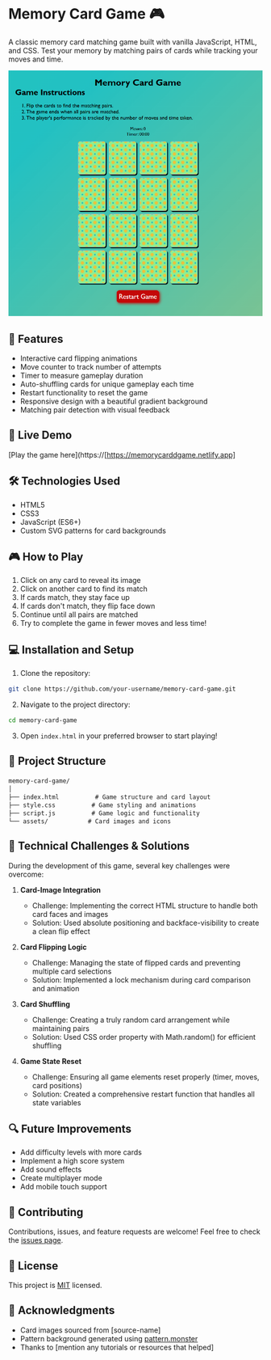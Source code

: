 # Memory Card Game 🎮

A classic memory card matching game built with vanilla JavaScript, HTML, and CSS. Test your memory by matching pairs of cards while tracking your moves and time.

![Memory Game Preview](https://github.com/Saoud2021/Memory-card-Game/blob/main/assets/memorycarddgame.netlify.app_.png)

## 🎯 Features

- Interactive card flipping animations
- Move counter to track number of attempts
- Timer to measure gameplay duration
- Auto-shuffling cards for unique gameplay each time
- Restart functionality to reset the game
- Responsive design with a beautiful gradient background
- Matching pair detection with visual feedback

## 🚀 Live Demo

[Play the game here](https://[https://memorycarddgame.netlify.app]

## 🛠️ Technologies Used

- HTML5
- CSS3
- JavaScript (ES6+)
- Custom SVG patterns for card backgrounds

## 🎮 How to Play

1. Click on any card to reveal its image
2. Click on another card to find its match
3. If cards match, they stay face up
4. If cards don't match, they flip face down
5. Continue until all pairs are matched
6. Try to complete the game in fewer moves and less time!

## 💻 Installation and Setup

1. Clone the repository:
```bash
git clone https://github.com/your-username/memory-card-game.git
```

2. Navigate to the project directory:
```bash
cd memory-card-game
```

3. Open `index.html` in your preferred browser to start playing!

## 🎨 Project Structure

```
memory-card-game/
│
├── index.html          # Game structure and card layout
├── style.css          # Game styling and animations
├── script.js          # Game logic and functionality
└── assets/           # Card images and icons
```

## 🔧 Technical Challenges & Solutions

During the development of this game, several key challenges were overcome:

1. **Card-Image Integration**
   - Challenge: Implementing the correct HTML structure to handle both card faces and images
   - Solution: Used absolute positioning and backface-visibility to create a clean flip effect

2. **Card Flipping Logic**
   - Challenge: Managing the state of flipped cards and preventing multiple card selections
   - Solution: Implemented a lock mechanism during card comparison and animation

3. **Card Shuffling**
   - Challenge: Creating a truly random card arrangement while maintaining pairs
   - Solution: Used CSS order property with Math.random() for efficient shuffling

4. **Game State Reset**
   - Challenge: Ensuring all game elements reset properly (timer, moves, card positions)
   - Solution: Created a comprehensive restart function that handles all state variables

## 🔍 Future Improvements

- Add difficulty levels with more cards
- Implement a high score system
- Add sound effects
- Create multiplayer mode
- Add mobile touch support

## 🤝 Contributing

Contributions, issues, and feature requests are welcome! Feel free to check the [issues page](https://github.com/your-username/memory-card-game/issues).

## 📝 License

This project is [MIT](./LICENSE) licensed.

## 👏 Acknowledgments

- Card images sourced from [source-name]
- Pattern background generated using [pattern.monster](https://pattern.monster)
- Thanks to [mention any tutorials or resources that helped]
